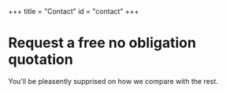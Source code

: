 +++
title = "Contact"
id = "contact"
+++

# Request a free no obligation quotation

You'll be pleasently supprised on how we compare with the rest.



